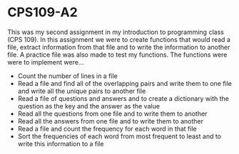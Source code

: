 # CPS109-A2
This was my second assignment in my introduction to programming class (CPS 109). In this assignment we were to create functions that would read a file, extract information from that file and to write the information to another file. A practice file was also made to test my functions. The functions were were to implement were...
- Count the number of lines in a file
- Read a file and find all of the overlapping pairs and write them to one file and write all the unique pairs to another file 
- Read a file of questions and answers and to create a dictionary with the question as the key and the answer as the value 
- Read all the questions from one file and to write them to another
- Read all the answers from one file and to write them to another 
- Read a file and count the frequency for each word in that file
- Sort the frequencies of each word from most frequent to least and to write this information to a file
